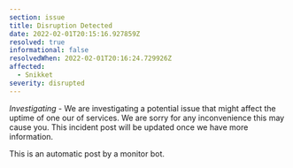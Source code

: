 ```yaml
---
section: issue
title: Disruption Detected
date: 2022-02-01T20:15:16.927859Z
resolved: true
informational: false
resolvedWhen: 2022-02-01T20:16:24.729926Z
affected:
  - Snikket
severity: disrupted
---
```

*Investigating* - We are investigating a potential issue that might affect the uptime of one our of services. We are sorry for any inconvenience this may cause you. This incident post will be updated once we have more information.

This is an automatic post by a monitor bot.
        